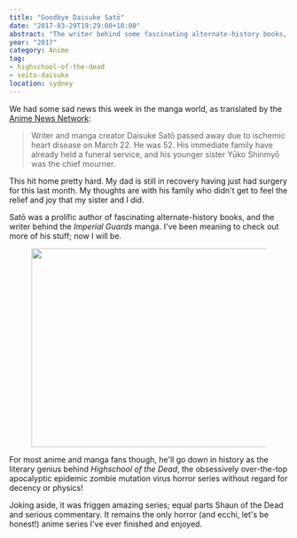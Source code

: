```yaml
---
title: "Goodbye Daisuke Satō"
date: "2017-03-29T19:29:00+10:00"
abstract: "The writer behind some fascinating alternate-history books, and Highschool of the Dead."
year: "2017"
category: Anime
tag:
- highschool-of-the-dead
- seito-daisuke
location: sydney
---
```

We had some sad news this week in the manga world, as translated by the [Anime News Network]:

> Writer and manga creator Daisuke Satō passed away due to ischemic heart disease on March 22. He was 52. His immediate family have already held a funeral service, and his younger sister Yūko Shinmyō was the chief mourner.

This hit home pretty hard. My dad is still in recovery having just had surgery for this last month. My thoughts are with his family who didn't get to feel the relief and joy that my sister and I did. 

Satō was a prolific author of fascinating alternate-history books, and the writer behind the *Imperial Guards* manga. I've been meaning to check out more of his stuff; now I will be.

<figure><img src="https://rubenerd.com/files/2017/hotd@1x.jpg" alt="" style="width:500px; height:358px" srcset="https://rubenerd.com/files/2017/hotd@1x.jpg 1x, https://rubenerd.com/files/2017/hotd@2x.jpg 2x" /></figure>

For most anime and manga fans though, he'll go down in history as the literary genius behind *Highschool of the Dead*, the obsessively over-the-top apocalyptic epidemic zombie mutation virus horror series without regard for decency or physics! 

Joking aside, it was friggen amazing series; equal parts Shaun of the Dead and serious commentary. It remains the only horror (and ecchi, let's be honest!) anime series I've ever finished and enjoyed.

[Anime News Network]: https://www.animenewsnetwork.com/news/2017-03-26/high-school-of-the-dead-manga-creator-daisuke-sato-passes-away-at-52/.113968

